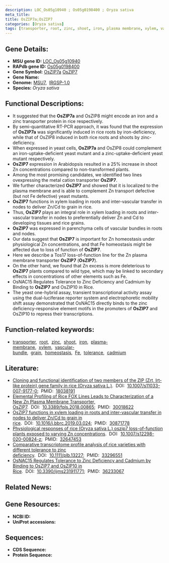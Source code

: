 ```yaml
---
description: LOC_Os05g10940 ; Os05g0198400 ; Oryza sativa
meta_title:
title: OsZIP7a;OsZIP7
categories: [Oryza sativa]
tags: [transporter, root, zinc, shoot, iron, plasma membrane, xylem, vascular bundle, grain, homeostasis, Fe, tolerance, cadmium]
---
```


## Gene Details:
- **MSU gene ID:** [LOC_Os05g10940](http://rice.uga.edu/cgi-bin/ORF_infopage.cgi?orf=LOC_Os05g10940)  
- **RAPdb gene ID:** [Os05g0198400](https://rapdb.dna.affrc.go.jp/locus/?name=Os05g0198400)  
- **Gene Symbol:** <u>OsZIP7a</u>&nbsp;<u>OsZIP7</u>
- **Gene Name:**
- **Genome:**  [MSU7](http://rice.uga.edu/),&nbsp;&nbsp;[IRGSP-1.0](https://rapdb.dna.affrc.go.jp/download/irgsp1.html)
- **Species:** *Oryza sativa*

## Functional Descriptions:
   - It suggested that the **OsZIP7a** and OsZIP8 might encode an iron and a zinc transporter protein in rice respectively.
   - By semi-quantitative RT-PCR approach, it was found that the expression of **OsZIP7a** was significantly induced in rice roots by iron-deficiency, while that of OsZIP8 induced in both rice roots and shoots by zinc-deficiency.
   - When expressed in yeast cells, **OsZIP7a** and OsZIP8 could complement an iron-uptake-deficient yeast mutant and a zinc-uptake-deficient yeast mutant respectively.
   - **OsZIP7** expression in Arabidopsis resulted in a 25% increase in shoot Zn concentrations compared to non-transformed plants.
   - Among the most promising candidates, we identified two lines ovexpressing the metal cation transporter **OsZIP7**.
   - We further characterized **OsZIP7** and showed that it is localized to the plasma membrane and is able to complement Zn transport defective (but not Fe defective) yeast mutants.
   - **OsZIP7** functions in xylem loading in roots and inter-vascular transfer in nodes to deliver Zn/Cd to grain in rice.
   - Thus, **OsZIP7** plays an integral role in xylem loading in roots and inter-vascular transfer in nodes to preferentially deliver Zn and Cd to developing tissues and rice grains.
   - **OsZIP7** was expressed in parenchyma cells of vascular bundles in roots and nodes.
   - Our data suggest that **OsZIP7** is important for Zn homeostasis under physiological Zn concentrations, and that Fe homeostasis might be affected due to loss of function of **OsZIP7**.
   - Here we describe a Tos17 loss-of-function line for the Zn plasma membrane transporter **OsZIP7** (**OsZIP7**).
   - On the other hand, we found that Zn excess is more deleterious to **OsZIP7** plants compared to wild type, which may be linked to secondary effects in concentrations of other elements such as Fe.
   - OsNAC15 Regulates Tolerance to Zinc Deficiency and Cadmium by Binding to **OsZIP7** and OsZIP10 in Rice.
   - The yeast one-hybrid assay, transient transcriptional activity assay using the dual-luciferase reporter system and electrophoretic mobility shift assay demonstrated that OsNAC15 directly binds to the zinc deficiency-responsive element motifs in the promoters of **OsZIP7** and OsZIP10 to repress their transcriptions.

## Function-related keywords:
   - [transporter](/tags/transporter/),&nbsp;&nbsp;[root](/tags/root/),&nbsp;&nbsp;[zinc](/tags/zinc/),&nbsp;&nbsp;[shoot](/tags/shoot/),&nbsp;&nbsp;[iron](/tags/iron/),&nbsp;&nbsp;[plasma-membrane](/tags/plasma-membrane/),&nbsp;&nbsp;[xylem](/tags/xylem/),&nbsp;&nbsp;[vascular-bundle](/tags/vascular-bundle/),&nbsp;&nbsp;[grain](/tags/grain/),&nbsp;&nbsp;[homeostasis](/tags/homeostasis/),&nbsp;&nbsp;[Fe](/tags/Fe/),&nbsp;&nbsp;[tolerance](/tags/tolerance/),&nbsp;&nbsp;[cadmium](/tags/cadmium/)

## Literature:
   - [Cloning and functional identification of two members of the ZIP (Zrt, Irt-like protein) gene family in rice (Oryza sativa L.)](https://www.doi.org/10.1007/s11033-007-9177-0).&nbsp;&nbsp;DOI:&nbsp;&nbsp;[10.1007/s11033-007-9177-0](https://www.doi.org/10.1007/s11033-007-9177-0);&nbsp;&nbsp;PMID:&nbsp;&nbsp;[18038191](https://pubmed.ncbi.nlm.nih.gov/18038191/)
   - [Elemental Profiling of Rice FOX Lines Leads to Characterization of a New Zn Plasma Membrane Transporter, OsZIP7](https://www.doi.org/10.3389/fpls.2018.00865).&nbsp;&nbsp;DOI:&nbsp;&nbsp;[10.3389/fpls.2018.00865](https://www.doi.org/10.3389/fpls.2018.00865);&nbsp;&nbsp;PMID:&nbsp;&nbsp;[30018622](https://pubmed.ncbi.nlm.nih.gov/30018622/)
   - [OsZIP7 functions in xylem loading in roots and inter-vascular transfer in nodes to deliver Zn/Cd to grain in rice](https://www.doi.org/10.1016/j.bbrc.2019.03.024).&nbsp;&nbsp;DOI:&nbsp;&nbsp;[10.1016/j.bbrc.2019.03.024](https://www.doi.org/10.1016/j.bbrc.2019.03.024);&nbsp;&nbsp;PMID:&nbsp;&nbsp;[30871778](https://pubmed.ncbi.nlm.nih.gov/30871778/)
   - [Physiological responses of rice (Oryza sativa L.) oszip7 loss-of-function plants exposed to varying Zn concentrations](https://www.doi.org/10.1007/s12298-020-00824-z).&nbsp;&nbsp;DOI:&nbsp;&nbsp;[10.1007/s12298-020-00824-z](https://www.doi.org/10.1007/s12298-020-00824-z);&nbsp;&nbsp;PMID:&nbsp;&nbsp;[32647453](https://pubmed.ncbi.nlm.nih.gov/32647453/)
   - [Comparative transcriptome profile analysis of rice varieties with different tolerance to zinc deficiency](https://www.doi.org/10.1111/plb.13227).&nbsp;&nbsp;DOI:&nbsp;&nbsp;[10.1111/plb.13227](https://www.doi.org/10.1111/plb.13227);&nbsp;&nbsp;PMID:&nbsp;&nbsp;[33296551](https://pubmed.ncbi.nlm.nih.gov/33296551/)
   - [OsNAC15 Regulates Tolerance to Zinc Deficiency and Cadmium by Binding to OsZIP7 and OsZIP10 in Rice](https://www.doi.org/10.3390/ijms231911771).&nbsp;&nbsp;DOI:&nbsp;&nbsp;[10.3390/ijms231911771](https://www.doi.org/10.3390/ijms231911771);&nbsp;&nbsp;PMID:&nbsp;&nbsp;[36233067](https://pubmed.ncbi.nlm.nih.gov/36233067/)

## Related News:

## Gene Resources:
- **NCBI ID:**  []()
- **UniProt accessions:** [](https://www.uniprot.org/uniprotkb//entry)

## Sequences:
- **CDS Sequence:**
- **Protein Sequence:**
